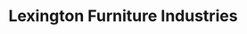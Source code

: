 ---
title: "Lexington Furniture Industries"
url: /hildebran/lexington-furniture-industries/
shop: furniture
---